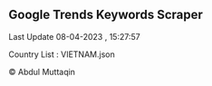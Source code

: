 

## Google Trends Keywords Scraper 
 
Last Update 08-04-2023 , 15:27:57

Country List :
VIETNAM.json



© Abdul Muttaqin 
